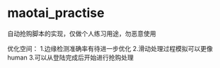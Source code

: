 # maotai_practise
自动抢购脚本的实现，仅做个人练习用途，勿恶意使用

优化空间：
  1.边缘检测准确率有待进一步优化
  2.滑动处理过程模拟可以更像human
  3.可以从登陆完成后开始进行抢购处理

